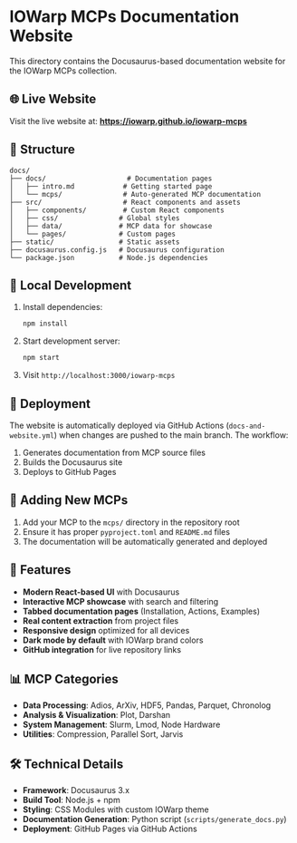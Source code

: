 # IOWarp MCPs Documentation Website

This directory contains the Docusaurus-based documentation website for the IOWarp MCPs collection.

## 🌐 Live Website

Visit the live website at: **https://iowarp.github.io/iowarp-mcps**

## 📁 Structure

```
docs/
├── docs/                    # Documentation pages
│   ├── intro.md            # Getting started page
│   └── mcps/               # Auto-generated MCP documentation
├── src/                    # React components and assets
│   ├── components/         # Custom React components
│   ├── css/               # Global styles
│   ├── data/              # MCP data for showcase
│   └── pages/             # Custom pages
├── static/                # Static assets
├── docusaurus.config.js   # Docusaurus configuration
└── package.json           # Node.js dependencies
```

## 🔧 Local Development

1. Install dependencies:
   ```bash
   npm install
   ```

2. Start development server:
   ```bash
   npm start
   ```

3. Visit `http://localhost:3000/iowarp-mcps`

## 🚀 Deployment

The website is automatically deployed via GitHub Actions (`docs-and-website.yml`) when changes are pushed to the main branch. The workflow:

1. Generates documentation from MCP source files
2. Builds the Docusaurus site
3. Deploys to GitHub Pages

## 📝 Adding New MCPs

1. Add your MCP to the `mcps/` directory in the repository root
2. Ensure it has proper `pyproject.toml` and `README.md` files
3. The documentation will be automatically generated and deployed

## 🎨 Features

- **Modern React-based UI** with Docusaurus
- **Interactive MCP showcase** with search and filtering
- **Tabbed documentation pages** (Installation, Actions, Examples)
- **Real content extraction** from project files
- **Responsive design** optimized for all devices
- **Dark mode by default** with IOWarp brand colors
- **GitHub integration** for live repository links

## 📊 MCP Categories

- **Data Processing**: Adios, ArXiv, HDF5, Pandas, Parquet, Chronolog
- **Analysis & Visualization**: Plot, Darshan
- **System Management**: Slurm, Lmod, Node Hardware
- **Utilities**: Compression, Parallel Sort, Jarvis

## 🛠️ Technical Details

- **Framework**: Docusaurus 3.x
- **Build Tool**: Node.js + npm
- **Styling**: CSS Modules with custom IOWarp theme
- **Documentation Generation**: Python script (`scripts/generate_docs.py`)
- **Deployment**: GitHub Pages via GitHub Actions